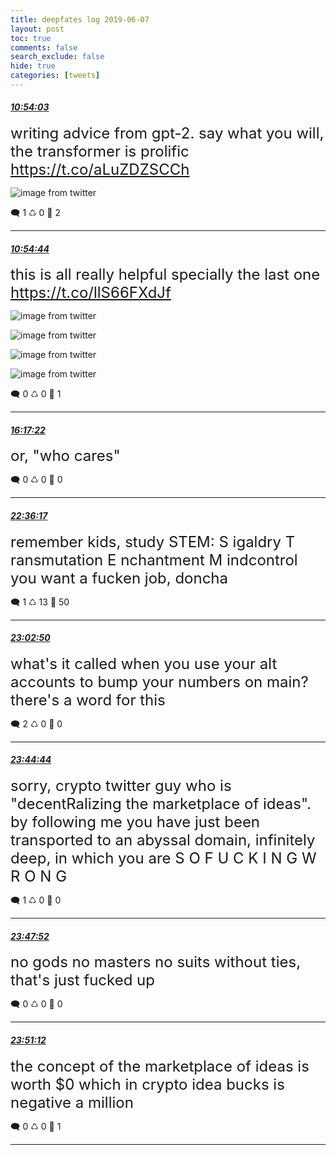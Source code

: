 ```yaml
---
title: deepfates log 2019-06-07
layout: post
toc: true
comments: false
search_exclude: false
hide: true
categories: [tweets]
---
```



#### <a href = "https://twitter.com/deepfates/status/1137040032571637760">*10:54:03*</a>

<font size="5">writing advice from gpt-2. say what you will, the transformer is prolific  https://t.co/aLuZDZSCCh</font>

![image from twitter](/images/from_twitter/D8eTq-IUcAAABWx.png)


🗨️ 1 ♺ 0 🤍  2   

---
    
#### <a href = "https://twitter.com/deepfates/status/1137040204135460866">*10:54:44*</a>

<font size="5">this is all really helpful specially the last one  https://t.co/llS66FXdJf</font>

![image from twitter](/images/from_twitter/D8eT8xeUcAEu2sE.png)

![image from twitter](/images/from_twitter/D8eT-j0VsAAI5Rf.png)

![image from twitter](/images/from_twitter/D8eT_TYVUAAy1dg.png)

![image from twitter](/images/from_twitter/D8eUAR6UcAApqEa.png)


🗨️ 0 ♺ 0 🤍  1   

---
    
#### <a href = "https://twitter.com/deepfates/status/1137121396000153601">*16:17:22*</a>

<font size="5">or, "who cares"</font>



🗨️ 0 ♺ 0 🤍  0   

---
    
#### <a href = "https://twitter.com/deepfates/status/1137216756802392065">*22:36:17*</a>

<font size="5">remember kids, study STEM:  S igaldry T ransmutation E nchantment M indcontrol  you want a fucken job, doncha</font>



🗨️ 1 ♺ 13 🤍  50   

---
    
#### <a href = "https://twitter.com/deepfates/status/1137223437859020800">*23:02:50*</a>

<font size="5">what's it called when you use your alt accounts to bump your numbers on main? there's a word for this</font>



🗨️ 2 ♺ 0 🤍  0   

---
    
#### <a href = "https://twitter.com/deepfates/status/1137233979709353987">*23:44:44*</a>

<font size="5">sorry, crypto twitter guy who is "decentRalizing the marketplace of ideas". by following me you have just been transported to an abyssal domain, infinitely deep, in which you are  S O  F U C K I N G  W R O N G</font>



🗨️ 1 ♺ 0 🤍  0   

---
    
#### <a href = "https://twitter.com/deepfates/status/1137234767743598592">*23:47:52*</a>

<font size="5">no gods no masters  no suits without ties, that's just fucked up</font>



🗨️ 0 ♺ 0 🤍  0   

---
    
#### <a href = "https://twitter.com/deepfates/status/1137235609578221568">*23:51:12*</a>

<font size="5">the concept of the marketplace of ideas is worth $0 which in crypto idea bucks is negative a million</font>



🗨️ 0 ♺ 0 🤍  1   

---
    
            

